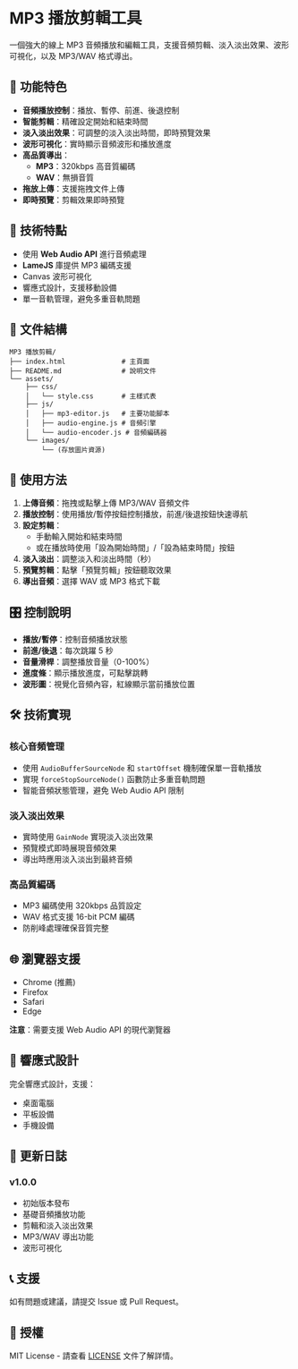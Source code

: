 # MP3 播放剪輯工具

一個強大的線上 MP3 音頻播放和編輯工具，支援音頻剪輯、淡入淡出效果、波形可視化，以及 MP3/WAV 格式導出。

## 🎵 功能特色

- **音頻播放控制**：播放、暫停、前進、後退控制
- **智能剪輯**：精確設定開始和結束時間
- **淡入淡出效果**：可調整的淡入淡出時間，即時預覽效果
- **波形可視化**：實時顯示音頻波形和播放進度
- **高品質導出**：
  - **MP3**：320kbps 高音質編碼
  - **WAV**：無損音質
- **拖放上傳**：支援拖拽文件上傳
- **即時預覽**：剪輯效果即時預覽

## 🚀 技術特點

- 使用 **Web Audio API** 進行音頻處理
- **LameJS** 庫提供 MP3 編碼支援
- Canvas 波形可視化
- 響應式設計，支援移動設備
- 單一音軌管理，避免多重音軌問題

## 📁 文件結構

```
MP3 播放剪輯/
├── index.html              # 主頁面
├── README.md               # 說明文件
└── assets/
    ├── css/
    │   └── style.css       # 主樣式表
    ├── js/
    │   ├── mp3-editor.js   # 主要功能腳本
    │   ├── audio-engine.js # 音頻引擎
    │   └── audio-encoder.js # 音頻編碼器
    └── images/
        └── (存放圖片資源)
```

## 🔧 使用方法

1. **上傳音頻**：拖拽或點擊上傳 MP3/WAV 音頻文件
2. **播放控制**：使用播放/暫停按鈕控制播放，前進/後退按鈕快速導航
3. **設定剪輯**：
   - 手動輸入開始和結束時間
   - 或在播放時使用「設為開始時間」/「設為結束時間」按鈕
4. **淡入淡出**：調整淡入和淡出時間（秒）
5. **預覽剪輯**：點擊「預覽剪輯」按鈕聽取效果
6. **導出音頻**：選擇 WAV 或 MP3 格式下載

## 🎛️ 控制說明

- **播放/暫停**：控制音頻播放狀態
- **前進/後退**：每次跳躍 5 秒
- **音量滑桿**：調整播放音量（0-100%）
- **進度條**：顯示播放進度，可點擊跳轉
- **波形圖**：視覺化音頻內容，紅線顯示當前播放位置

## 🛠️ 技術實現

### 核心音頻管理
- 使用 `AudioBufferSourceNode` 和 `startOffset` 機制確保單一音軌播放
- 實現 `forceStopSourceNode()` 函數防止多重音軌問題
- 智能音頻狀態管理，避免 Web Audio API 限制

### 淡入淡出效果
- 實時使用 `GainNode` 實現淡入淡出效果
- 預覽模式即時展現音頻效果
- 導出時應用淡入淡出到最終音頻

### 高品質編碼
- MP3 編碼使用 320kbps 品質設定
- WAV 格式支援 16-bit PCM 編碼
- 防削峰處理確保音質完整

## 🌐 瀏覽器支援

- Chrome (推薦)
- Firefox
- Safari
- Edge

**注意**：需要支援 Web Audio API 的現代瀏覽器

## 📱 響應式設計

完全響應式設計，支援：
- 桌面電腦
- 平板設備  
- 手機設備

## 🔄 更新日誌

### v1.0.0
- 初始版本發布
- 基礎音頻播放功能
- 剪輯和淡入淡出效果
- MP3/WAV 導出功能
- 波形可視化

## 📞 支援

如有問題或建議，請提交 Issue 或 Pull Request。

## 📄 授權

MIT License - 請查看 [LICENSE](LICENSE) 文件了解詳情。